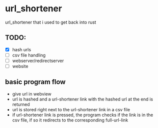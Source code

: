 # url_shortener
url_shortener that i used to get back into rust

## TODO:
- [x] hash urls
- [ ] csv file handling
- [ ] webserver/redirectserver
- [ ] website

## basic program flow
- give url in webview
- url is hashed and a url-shortener link with the hashed url at the end is returned
- url is stored right next to the url-shortener link in a csv file
- if url-shortener link is pressed, the program checks if the link is in the csv file, if so it redirects to the corresponding full-url-link